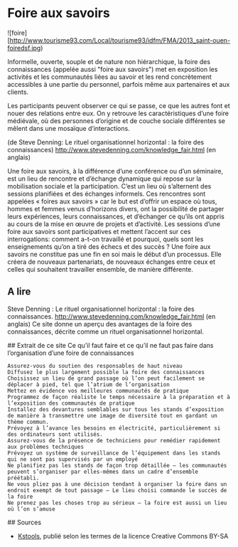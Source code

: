 # Foire aux savoirs

![foire][http://www.tourisme93.com/Local/tourisme93/idfm/FMA/2013_saint-ouen-foiredsf.jpg)

Informelle, ouverte, souple et de nature non hiérarchique, la foire des connaissances (appelée aussi "foire aux savoirs") met en exposition les activités et les communautés liées au savoir et les rend concrètement accessibles à une partie du
personnel, parfois même aux partenaires et aux clients.

Les participants peuvent observer ce qui se passe, ce que les autres font et nouer des relations entre eux. On y retrouve les caractéristiques d’une foire médiévale, où des personnes d’origine et de couche sociale différentes se mêlent dans une mosaïque d’interactions.

(de Steve Denning: Le rituel organisationnel horizontal : la foire des connaissances) http://www.stevedenning.com/knowledge_fair.html (en anglais)

Une foire aux savoirs, à la différence d’une conférence ou d’un séminaire, est un lieu de rencontre et d’échange dynamique qui repose sur la mobilisation sociale et la participation. C’est un lieu où s’alternent des sessions planifiées et des échanges informels. Ces rencontres sont appelées « foires aux savoirs » car le but est d’offrir un espace où tous, hommes et femmes venus d’horizons divers, ont la possibilité de partager leurs expériences, leurs connaissances, et d’échanger ce qu’ils ont appris au cours de la mise en œuvre de projets et d’activité. Les sessions d’une foire aux savoirs sont participatives et mettent l’accent sur ces interrogations: comment a-t-on travaillé et pourquoi, quels sont les enseignements qu’on a tiré des échecs et des succès ? Une foire aux savoirs ne constitue pas une fin en soi mais le début d’un processus. Elle créera de nouveaux partenariats, de nouveaux échanges entre ceux et celles qui souhaitent travailler ensemble, de manière différente. 

## A lire
Steve Denning : Le rituel organisationnel horizontal : la foire des connaissances. http://www.stevedenning.com/knowledge_fair.html (en anglais)
Ce site donne un aperçu des avantages de la foire des connaissances, décrite comme un rituel organisationnel horizontal.

## Extrait de ce site
Ce qu’il faut faire et ce qu’il ne faut pas faire dans l’organisation d’une foire de connaissances

    Assurez-vous du soutien des responsables de haut niveau
    Diffusez le plus largement possible la foire des connaissances
    Choisissez un lieu de grand passage où l’on peut facilement se déplacer à pied, tel que l’atrium de l’organisation
    Mettez en évidence vos meilleures communautés de pratique
    Programmez de façon réaliste le temps nécessaire à la préparation et à l’exposition des communautés de pratique
    Installez des devantures semblables sur tous les stands d’exposition de manière à transmettre une image de diversité tout en gardant un thème commun.
    Prévoyez à l’avance les besoins en électricité, particulièrement si des ordinateurs sont utilisés.
    Assurez-vous de la présence de techniciens pour remédier rapidement aux problèmes techniques
    Prévoyez un système de surveillance de l’équipement dans les stands qui ne sont pas supervisés par un employé
    Ne planifiez pas les stands de façon trop détaillée – les communautés peuvent s’organiser par elles-mêmes dans un cadre d’ensemble préétabli.
    Ne vous pliez pas à une décision tendant à organiser la foire dans un endroit exempt de tout passage – Le lieu choisi commande le succès de la foire
    Ne prenez pas les choses trop au sérieux – la foire est aussi un lieu où l’on s’amuse

## Sources

* [Kstools](http://www.kstoolkit.org/Les+foires+des+connaissances), publié selon les termes de la licence Creative Commons BY-SA